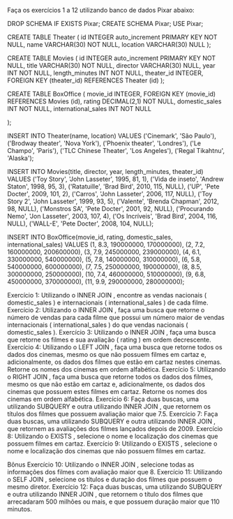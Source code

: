 Faça os exercícios 1 a 12 utilizando banco de dados Pixar abaixo:


DROP SCHEMA IF EXISTS Pixar;
CREATE SCHEMA Pixar;
USE Pixar;

CREATE TABLE Theater (
  id INTEGER auto_increment PRIMARY KEY NOT NULL,
  name VARCHAR(30) NOT NULL,
  location VARCHAR(30) NULL
);

CREATE TABLE Movies (
  id INTEGER auto_increment PRIMARY KEY NOT NULL,
  title VARCHAR(30) NOT NULL,
  director VARCHAR(30) NULL,
  year INT NOT NULL,
  length_minutes INT NOT NULL,
  theater_id INTEGER,
  FOREIGN KEY (theater_id) REFERENCES Theater (id)
);

CREATE TABLE BoxOffice (
  movie_id INTEGER,
  FOREIGN KEY (movie_id) REFERENCES Movies (id),
  rating DECIMAL(2,1) NOT NULL,
  domestic_sales INT NOT NULL,
  international_sales INT NOT NULL

);

INSERT INTO Theater(name, location)
    VALUES ('Cinemark', 'São Paulo'),
            ('Brodway theater', 'Nova York'),
            ('Phoenix theater', 'Londres'),
            ('Le Champo', 'Paris'),
            ('TLC Chinese Theater', 'Los Angeles'),
            ('Regal Tikahtnu', 'Alaska');

INSERT INTO Movies(title, director, year, length_minutes, theater_id)
  VALUES ('Toy Story', 'John Lasseter', 1995, 81, 1),
         ('Vida de inseto', 'Andrew Staton', 1998, 95, 3),
         ('Ratatuille', 'Brad Bird', 2010, 115, NULL),
         ('UP', 'Pete Docter', 2009, 101, 2),
         ('Carros', 'John Lasseter', 2006, 117, NULL),
         ('Toy Story 2', 'John Lasseter', 1999, 93, 5),
         ('Valente', 'Brenda Chapman', 2012, 98, NULL),
         ('Monstros SA', 'Pete Docter', 2001, 92, NULL),
         ('Procurando Nemo', 'Jon Lasseter', 2003, 107, 4),
         ('Os Incríveis', 'Brad Bird', 2004, 116, NULL),
         ('WALL-E', 'Pete Docter', 2008, 104, NULL);


INSERT INTO BoxOffice(movie_id, rating, domestic_sales, international_sales)
  VALUES (1, 8.3, 190000000, 170000000),
         (2, 7.2, 160000000, 200600000),
         (3, 7.9, 245000000, 239000000),
         (4, 6.1, 330000000, 540000000),
         (5, 7.8, 140000000, 310000000),
         (6, 5.8, 540000000, 600000000),
         (7, 7.5, 250000000, 190000000),
         (8, 8.5, 300000000, 250000000),
         (10, 7.4, 460000000, 510000000),
         (9, 6.8, 450000000, 370000000),
         (11, 9.9, 290000000, 280000000);
         
         
         
Exercício 1: Utilizando o INNER JOIN , encontre as vendas nacionais ( domestic_sales ) e internacionais ( international_sales ) de cada filme.
Exercício 2: Utilizando o INNER JOIN , faça uma busca que retorne o número de vendas para cada filme que possui um número maior de vendas internacionais ( international_sales ) do que vendas nacionais ( domestic_sales ).
Exercício 3: Utilizando o INNER JOIN , faça uma busca que retorne os filmes e sua avaliação ( rating ) em ordem decrescente.
Exercício 4: Utilizando o LEFT JOIN , faça uma busca que retorne todos os dados dos cinemas, mesmo os que não possuem filmes em cartaz e, adicionalmente, os dados dos filmes que estão em cartaz nestes cinemas. Retorne os nomes dos cinemas em ordem alfabética.
Exercício 5: Utilizando o RIGHT JOIN , faça uma busca que retorne todos os dados dos filmes, mesmo os que não estão em cartaz e, adicionalmente, os dados dos cinemas que possuem estes filmes em cartaz. Retorne os nomes dos cinemas em ordem alfabética.
Exercício 6: Faça duas buscas, uma utilizando SUBQUERY e outra utilizando INNER JOIN , que retornem os títulos dos filmes que possuem avaliação maior que 7.5.
Exercício 7: Faça duas buscas, uma utilizando SUBQUERY e outra utilizando INNER JOIN , que retornem as avaliações dos filmes lançados depois de 2009.
Exercício 8: Utilizando o EXISTS , selecione o nome e localização dos cinemas que possuem filmes em cartaz.
Exercício 9: Utilizando o EXISTS , selecione o nome e localização dos cinemas que não possuem filmes em cartaz.


Bônus
Exercício 10: Utilizando o INNER JOIN , selecione todas as informações dos filmes com avaliação maior que 8.
Exercício 11: Utilizando o SELF JOIN , selecione os títulos e duração dos filmes que possuem o mesmo diretor.
Exercício 12: Faça duas buscas, uma utilizando SUBQUERY e outra utilizando INNER JOIN , que retornem o título dos filmes que arrecadaram 500 milhões ou mais, e que possuem duração maior que 110 minutos.
